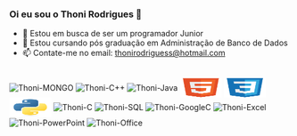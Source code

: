 ### Oi eu sou o Thoni Rodrigues 👋

- 🔭 Estou em busca de ser um programador Junior
- 💬 Estou cursando pós graduação em Administração de Banco de Dados
- 📫 Contate-me no email: thonirodriguess@hotmail.com

</div>
<div style="display: inline_block"><br>
  <img align="center" alt="Thoni-MONGO" height="35" width="75" src="https://img.shields.io/badge/MongoDB-4EA94B?style=for-the-badge&logo=mongodb&logoColor=white">
  <img align="center" alt="Thoni-C++" height="35" width="75" src="https://img.shields.io/badge/C%2B%2B-00599C?style=for-the-badge&logo=c%2B%2B&logoColor=white">
  <img align="center" alt="Thoni-Java" height="35" width="75" src="https://img.shields.io/badge/Java-ED8B00?style=for-the-badge&logo=java&logoColor=white">
  <img align="center" alt="Thoni-HTML" height="35" width="75" src="https://raw.githubusercontent.com/devicons/devicon/master/icons/html5/html5-original.svg">
  <img align="center" alt="Thoni-CSS" height="35" width="75" src="https://raw.githubusercontent.com/devicons/devicon/master/icons/css3/css3-original.svg">
  <img align="center" alt="Thoni-Python" height="35" width="75" src="https://raw.githubusercontent.com/devicons/devicon/master/icons/python/python-original.svg">
  <img align="center" alt="Thoni-C" height="35" width="75" src="https://img.shields.io/badge/C-00599C?style=for-the-badge&logo=c&logoColor=white">
  <img align="center" alt="Thoni-SQL" height="35" width="75" src="https://img.shields.io/badge/MySQL-00000F?style=for-the-badge&logo=mysql&logoColor=white">
  <img align="center" alt="Thoni-GoogleC" height="35" width="75" src="https://img.shields.io/badge/Google_Cloud-4285F4?style=for-the-badge&logo=google-cloud&logoColor=white">
  <img align="center" alt="Thoni-Excel" height="35" width="75" src="https://img.shields.io/badge/Microsoft_Excel-217346?style=for-the-badge&logo=microsoft-excel&logoColor=white">
  <img align="center" alt="Thoni-PowerPoint" height="35" width="75" src="https://img.shields.io/badge/Microsoft_Word-2B579A?style=for-the-badge&logo=microsoft-word&logoColor=white">
  <img align="center" alt="Thoni-Office" height="35" width="75" src="https://img.shields.io/badge/Microsoft_Office-D83B01?style=for-the-badge&logo=microsoft-office&logoColor=white">
  
</div>
  
  ##

